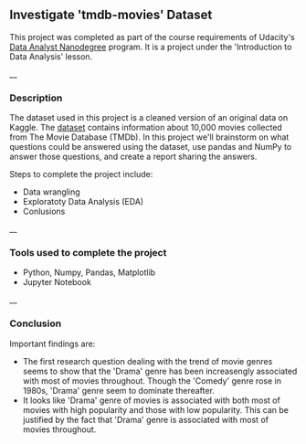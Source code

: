 ## Investigate 'tmdb-movies' Dataset

This project was completed as part of the course requirements of Udacity's [Data Analyst Nanodegree](https://www.udacity.com/course/data-analyst-nanodegree--nd002) program. It is a project under the 'Introduction to Data Analysis' lesson.

__

### Description

The dataset used in this project is a cleaned version of an original data on Kaggle. The [dataset](https://s3.amazonaws.com/video.udacity-data.com/topher/2018/July/5b57919a_data-set-options/data-set-options.pdf) contains information about 10,000 movies collected from The Movie Database (TMDb).
In this project we'll brainstorm on what questions could be answered using the dataset, use pandas and NumPy to answer those questions, and create a report sharing the answers.

Steps to complete the project include:
- Data wrangling
- Exploratoty Data Analysis (EDA)
- Conlusions

__

### Tools used to complete the project

- Python, Numpy, Pandas, Matplotlib
- Jupyter Notebook

__

### Conclusion

Important findings are:
- The first research question dealing with the trend of movie genres seems to show that the 'Drama' genre has been increasengly associated with most of movies throughout. Though the 'Comedy' genre rose in 1980s, 'Drama' genre seem to dominate thereafter.
- It looks like 'Drama' genre of movies is associated with both most of movies with high popularity and those with low popularity. This can be justified by the fact that 'Drama' genre is associated with most of movies throughout.
